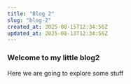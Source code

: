 ```yaml
---
title: "Blog 2"
slug: "blog-2"
created_at: 2025-08-15T12:34:56Z
updated_at: 2025-08-13T12:34:56Z
---
```

### Welcome to my little blog2

Here we are going to explore some stuff
